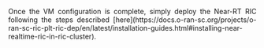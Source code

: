 <p align="justify">
Once the VM configuration is complete, simply deploy the Near-RT RIC following the steps described [here](https://docs.o-ran-sc.org/projects/o-ran-sc-ric-plt-ric-dep/en/latest/installation-guides.html#installing-near-realtime-ric-in-ric-cluster).

</p>
